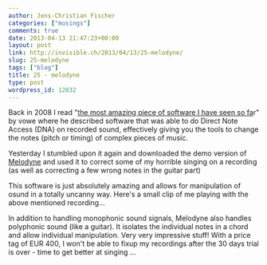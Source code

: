 ```yaml
---
author: Jens-Christian Fischer
categories: ["musings"]
comments: true
date: 2013-04-13 21:47:23+00:00
layout: post
link: http://invisible.ch/2013/04/13/25-melodyne/
slug: 25-melodyne
tags: ["blog"]
title: 25 - melodyne
type: post
wordpress_id: 12832
---
```


Back in 2008 I read "[the most amazing piece of software I have seen so fa](http://vowe.net/archives/009265.html)r" by vowe where he described software that was able to do Direct Note Access (DNA) on recorded sound, effectively giving you the tools to change the notes (pitch or timing) of complex pieces of music.

Yesterday I stumbled upon it again and downloaded the demo version of [Melodyne](http://www.celemony.com/cms/) and used it to correct some of my horrible singing on a recording (as well as correcting a few wrong notes in the guitar part)

This software is just absolutely amazing and allows for manipulation of osund in a totally uncanny way. Here's a small clip of me playing with the above mentioned recording...



In addition to handling monophonic sound signals, Melodyne also handles polyphonic sound (like a guitar). It isolates the individual notes in a chord and allow individual manipulation. Very very impressive stuff! With a price tag of EUR 400, I won't be able to fixup my recordings after the 30 days trial is over - time to get better at singing ...
